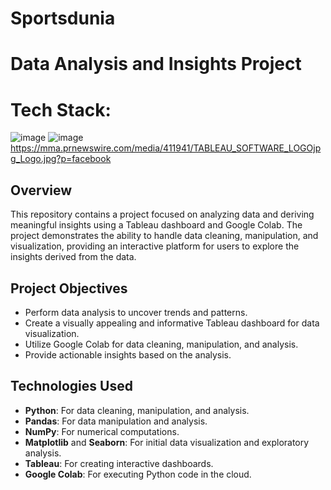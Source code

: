 # Sportsdunia
# Data Analysis and Insights Project
# Tech Stack:
![image](https://github.com/user-attachments/assets/9d682fb7-ac42-416f-a20a-aef3e3e9cc12) ![image](https://github.com/user-attachments/assets/490e9ac1-b060-4883-b8e1-6f2566b28cfb) 
https://mma.prnewswire.com/media/411941/TABLEAU_SOFTWARE_LOGOjpg_Logo.jpg?p=facebook


 
## Overview
This repository contains a project focused on analyzing data and deriving meaningful insights using a Tableau dashboard and Google Colab. The project demonstrates the ability to handle data cleaning, manipulation, and visualization, providing an interactive platform for users to explore the insights derived from the data.

## Project Objectives

- Perform data analysis to uncover trends and patterns.
- Create a visually appealing and informative Tableau dashboard for data visualization.
- Utilize Google Colab for data cleaning, manipulation, and analysis.
- Provide actionable insights based on the analysis.

## Technologies Used

- **Python**: For data cleaning, manipulation, and analysis.
- **Pandas**: For data manipulation and analysis.
- **NumPy**: For numerical computations.
- **Matplotlib** and **Seaborn**: For initial data visualization and exploratory analysis.
- **Tableau**: For creating interactive dashboards.
- **Google Colab**: For executing Python code in the cloud.
